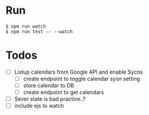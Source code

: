 # Run
```shell
$ npm run watch
$ npm run test -- --watch
```

# Todos
- [ ] Listup calendars from Google API and enable Sycns
  - [ ] create endpoint to toggle calendar sysn setting
  - [ ] store calendar to DB
  - [ ] create endpoint to get calendars

- [ ] Sever state is bad practive..?
- [ ] include ejs to watch 
